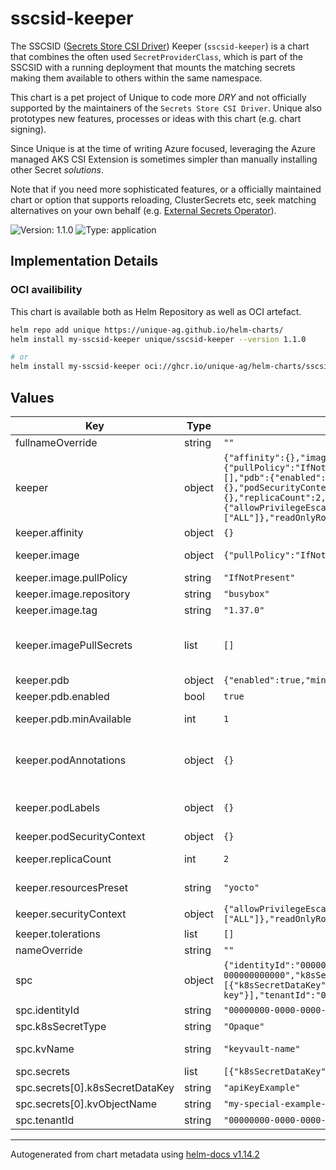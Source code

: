 # sscsid-keeper

The SSCSID ([Secrets Store CSI Driver](https://secrets-store-csi-driver.sigs.k8s.io/)) Keeper (`sscsid-keeper`) is a chart that combines the often used `SecretProviderClass`, which is part of the SSCSID with a running deployment that mounts the matching secrets making them available to others within the same namespace.

This chart is a pet project of Unique to code more _DRY_ and not officially supported by the maintainers of the `Secrets Store CSI Driver`. Unique also prototypes new features, processes or ideas with this chart (e.g. chart signing).

Since Unique is at the time of writing Azure focused, leveraging the Azure managed AKS CSI Extension is sometimes simpler than manually installing other Secret _solutions_.

Note that if you need more sophisticated features, or a officially maintained chart or option that supports reloading, ClusterSecrets etc, seek matching alternatives on your own behalf (e.g. [External Secrets Operator](https://external-secrets.io/latest/)).

![Version: 1.1.0](https://img.shields.io/badge/Version-1.1.0-informational?style=flat-square) ![Type: application](https://img.shields.io/badge/Type-application-informational?style=flat-square)

## Implementation Details

### OCI availibility
This chart is available both as Helm Repository as well as OCI artefact.
```sh
helm repo add unique https://unique-ag.github.io/helm-charts/
helm install my-sscsid-keeper unique/sscsid-keeper --version 1.1.0

# or
helm install my-sscsid-keeper oci://ghcr.io/unique-ag/helm-charts/sscsid-keeper --version 1.1.0
```

## Values

| Key | Type | Default | Description |
|-----|------|---------|-------------|
| fullnameOverride | string | `""` | This is to override the full name. |
| keeper | object | `{"affinity":{},"image":{"pullPolicy":"IfNotPresent","repository":"busybox","tag":"1.37.0"},"imagePullSecrets":[],"pdb":{"enabled":true,"minAvailable":1},"podAnnotations":{},"podLabels":{},"podSecurityContext":{},"replicaCount":2,"resourcesPreset":"yocto","securityContext":{"allowPrivilegeEscalation":false,"capabilities":{"drop":["ALL"]},"readOnlyRootFilesystem":true,"runAsNonRoot":true},"tolerations":[]}` | Set options for the deployed keeper, its deployment and pods respectively. |
| keeper.affinity | object | `{}` | Default affinity preset for the keeper |
| keeper.image | object | `{"pullPolicy":"IfNotPresent","repository":"busybox","tag":"1.37.0"}` | This sets the container image more information can be found here: https://kubernetes.io/docs/concepts/containers/images/ |
| keeper.image.pullPolicy | string | `"IfNotPresent"` | This sets the pull policy for images. |
| keeper.image.repository | string | `"busybox"` | This sets the image repository. |
| keeper.image.tag | string | `"1.37.0"` | Overrides the image tag whose default is the chart appVersion. |
| keeper.imagePullSecrets | list | `[]` | This is for the secretes for pulling an image from a private repository more information can be found here: https://kubernetes.io/docs/tasks/configure-pod-container/pull-image-private-registry/ |
| keeper.pdb | object | `{"enabled":true,"minAvailable":1}` | Set the PodDisruptionBudget for the keeper |
| keeper.pdb.enabled | bool | `true` | enabled by default as it keeps the secret |
| keeper.pdb.minAvailable | int | `1` | defines how many pods should be kept around, half of the replica in our example |
| keeper.podAnnotations | object | `{}` | This is for setting Kubernetes Annotations to a Pod. For more information checkout: https://kubernetes.io/docs/concepts/overview/working-with-objects/annotations/ |
| keeper.podLabels | object | `{}` | This is for setting Kubernetes Labels to a Pod. For more information checkout: https://kubernetes.io/docs/concepts/overview/working-with-objects/labels/ |
| keeper.podSecurityContext | object | `{}` | Toggle and define pod-level security context. |
| keeper.replicaCount | int | `2` | This will set the replicaset count more information can be found here: https://kubernetes.io/docs/concepts/workloads/controllers/replicaset/ |
| keeper.resourcesPreset | string | `"yocto"` | Set container resources according to one common preset (allowed values: none, yocto, zepto, atto). |
| keeper.securityContext | object | `{"allowPrivilegeEscalation":false,"capabilities":{"drop":["ALL"]},"readOnlyRootFilesystem":true,"runAsNonRoot":true}` | Toggle and define security context. |
| keeper.tolerations | list | `[]` | Tolerations for the keeper |
| nameOverride | string | `""` | This is to override the release name. |
| spc | object | `{"identityId":"00000000-0000-0000-0000-000000000000","k8sSecretType":"Opaque","kvName":"keyvault-name","secrets":[{"k8sSecretDataKey":"apiKeyExample","kvObjectName":"my-special-example-key"}],"tenantId":"00000000-0000-0000-0000-000000000000"}` | Set options for the Secret Provider Class |
| spc.identityId | string | `"00000000-0000-0000-0000-000000000000"` | Azure Entra ID Identity Client ID |
| spc.k8sSecretType | string | `"Opaque"` | Type of Kubernetes Secret |
| spc.kvName | string | `"keyvault-name"` | Azure KeyVault which stores the secrets, must be available over the network |
| spc.secrets | list | `[{"k8sSecretDataKey":"apiKeyExample","kvObjectName":"my-special-example-key"}]` | Set the secret objects for the Secret Provider Class |
| spc.secrets[0].k8sSecretDataKey | string | `"apiKeyExample"` | defines, which key in the secret object should be used |
| spc.secrets[0].kvObjectName | string | `"my-special-example-key"` | defines, which object from the Key Vault should be used |
| spc.tenantId | string | `"00000000-0000-0000-0000-000000000000"` | Azure Entra ID Tenant ID wherein the Managed Identity is present |

----------------------------------------------
Autogenerated from chart metadata using [helm-docs v1.14.2](https://github.com/norwoodj/helm-docs/releases/v1.14.2)